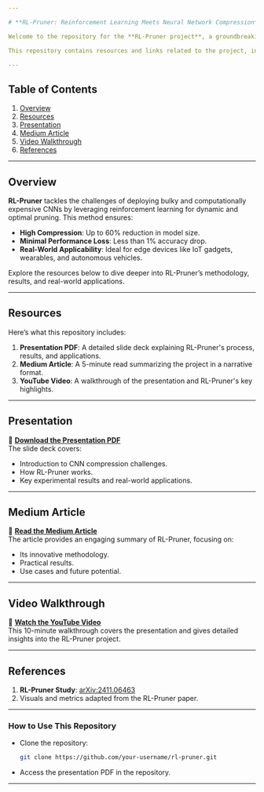 ```yaml
---

# **RL-Pruner: Reinforcement Learning Meets Neural Network Compression**

Welcome to the repository for the **RL-Pruner project**, a groundbreaking approach that combines reinforcement learning and structured pruning to compress CNNs for lightweight and efficient AI deployment. 

This repository contains resources and links related to the project, including the presentation, Medium article, and the YouTube video walkthrough.

---
```


## **Table of Contents**
1. [Overview](#overview)
2. [Resources](#resources)
3. [Presentation](#presentation)
4. [Medium Article](#medium-article)
5. [Video Walkthrough](#video-walkthrough)
6. [References](#references)

---

## **Overview**

**RL-Pruner** tackles the challenges of deploying bulky and computationally expensive CNNs by leveraging reinforcement learning for dynamic and optimal pruning. This method ensures:
- **High Compression**: Up to 60% reduction in model size.
- **Minimal Performance Loss**: Less than 1% accuracy drop.
- **Real-World Applicability**: Ideal for edge devices like IoT gadgets, wearables, and autonomous vehicles.

Explore the resources below to dive deeper into RL-Pruner’s methodology, results, and real-world applications.

---

## **Resources**

Here’s what this repository includes:
1. **Presentation PDF**: A detailed slide deck explaining RL-Pruner's process, results, and applications.
2. **Medium Article**: A 5-minute read summarizing the project in a narrative format.
3. **YouTube Video**: A walkthrough of the presentation and RL-Pruner's key highlights.

---

## **Presentation**

📄 **[Download the Presentation PDF](https://docs.google.com/presentation/d/13sZPxEgiA0rngev2y4G6vMx_XQD4on9WHxgg0RzqcSM/edit?usp=sharing)**  
The slide deck covers:
- Introduction to CNN compression challenges.
- How RL-Pruner works.
- Key experimental results and real-world applications.

---

## **Medium Article**

📝 **[Read the Medium Article](https://medium.com/@uu7470911/rl-pruner-reinforcement-learning-meets-neural-network-compression-f9859bbc7f8f)**  
The article provides an engaging summary of RL-Pruner, focusing on:
- Its innovative methodology.
- Practical results.
- Use cases and future potential.

---

## **Video Walkthrough**

🎥 **[Watch the YouTube Video](https://youtu.be/ckF7WDyEsHs)**  
This 10-minute walkthrough covers the presentation and gives detailed insights into the RL-Pruner project.

---

## **References**

1. **RL-Pruner Study**: [arXiv:2411.06463](https://arxiv.org/pdf/2411.06463)  
2. Visuals and metrics adapted from the RL-Pruner paper.

---

### **How to Use This Repository**
- Clone the repository:
  ```bash
  git clone https://github.com/your-username/rl-pruner.git
  ```
- Access the presentation PDF in the repository.

---
